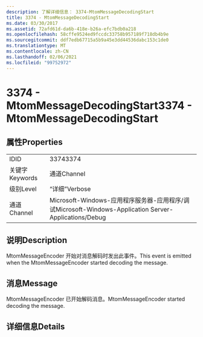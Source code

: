```yaml
---
description: 了解详细信息： 3374-MtomMessageDecodingStart
title: 3374 - MtomMessageDecodingStart
ms.date: 03/30/2017
ms.assetid: 72afd61d-da6b-418e-b26a-efc7bdb0a218
ms.openlocfilehash: 58cffe9524ed9fccdc33758b957189f718db4b9e
ms.sourcegitcommit: ddf7edb67715a5b9a45e3dd44536dabc153c1de0
ms.translationtype: MT
ms.contentlocale: zh-CN
ms.lasthandoff: 02/06/2021
ms.locfileid: "99752972"
---
```

# <a name="3374---mtommessagedecodingstart"></a><span data-ttu-id="5c5c7-103">3374 - MtomMessageDecodingStart</span><span class="sxs-lookup"><span data-stu-id="5c5c7-103">3374 - MtomMessageDecodingStart</span></span>

## <a name="properties"></a><span data-ttu-id="5c5c7-104">属性</span><span class="sxs-lookup"><span data-stu-id="5c5c7-104">Properties</span></span>  
  
|||  
|-|-|  
|<span data-ttu-id="5c5c7-105">ID</span><span class="sxs-lookup"><span data-stu-id="5c5c7-105">ID</span></span>|<span data-ttu-id="5c5c7-106">3374</span><span class="sxs-lookup"><span data-stu-id="5c5c7-106">3374</span></span>|  
|<span data-ttu-id="5c5c7-107">关键字</span><span class="sxs-lookup"><span data-stu-id="5c5c7-107">Keywords</span></span>|<span data-ttu-id="5c5c7-108">通道</span><span class="sxs-lookup"><span data-stu-id="5c5c7-108">Channel</span></span>|  
|<span data-ttu-id="5c5c7-109">级别</span><span class="sxs-lookup"><span data-stu-id="5c5c7-109">Level</span></span>|<span data-ttu-id="5c5c7-110">“详细”</span><span class="sxs-lookup"><span data-stu-id="5c5c7-110">Verbose</span></span>|  
|<span data-ttu-id="5c5c7-111">通道</span><span class="sxs-lookup"><span data-stu-id="5c5c7-111">Channel</span></span>|<span data-ttu-id="5c5c7-112">Microsoft-Windows-应用程序服务器-应用程序/调试</span><span class="sxs-lookup"><span data-stu-id="5c5c7-112">Microsoft-Windows-Application Server-Applications/Debug</span></span>|  
  
## <a name="description"></a><span data-ttu-id="5c5c7-113">说明</span><span class="sxs-lookup"><span data-stu-id="5c5c7-113">Description</span></span>  

 <span data-ttu-id="5c5c7-114">MtomMessageEncoder 开始对消息解码时发出此事件。</span><span class="sxs-lookup"><span data-stu-id="5c5c7-114">This event is emitted when the MtomMessageEncoder started decoding the message.</span></span>  
  
## <a name="message"></a><span data-ttu-id="5c5c7-115">消息</span><span class="sxs-lookup"><span data-stu-id="5c5c7-115">Message</span></span>  

 <span data-ttu-id="5c5c7-116">MtomMessageEncoder 已开始解码消息。</span><span class="sxs-lookup"><span data-stu-id="5c5c7-116">MtomMessageEncoder started decoding  the message.</span></span>  
  
## <a name="details"></a><span data-ttu-id="5c5c7-117">详细信息</span><span class="sxs-lookup"><span data-stu-id="5c5c7-117">Details</span></span>
